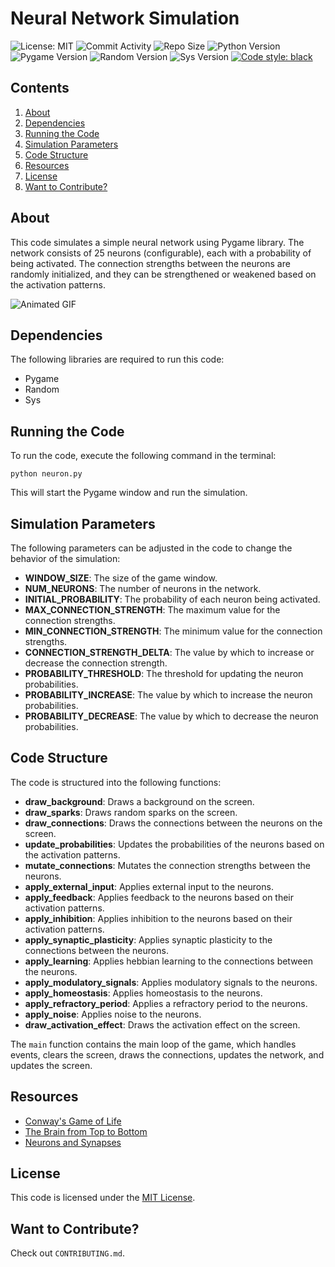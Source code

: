 # Neural Network Simulation

![License: MIT](https://img.shields.io/bower/l/bootstrap?style=flat-square)
![Commit Activity](https://img.shields.io/github/last-commit/jainsid24/neural-network-simulation?style=flat-square)
![Repo Size](https://img.shields.io/github/repo-size/jainsid24/neural-network-simulation?style=flat-square)
![Python Version](https://img.shields.io/badge/Python-3.x-blue?style=flat-square)
![Pygame Version](https://img.shields.io/badge/Pygame-2.0.2-red?style=flat-square)
![Random Version](https://img.shields.io/badge/Random-3.9.6-orange?style=flat-square)
![Sys Version](https://img.shields.io/badge/Sys-3.9.6-blue?style=flat-square)
[![Code style: black](https://img.shields.io/badge/code%20style-black-000000.svg)](https://github.com/psf/black?style=flat-square)

## Contents

1. [About](#about)
2. [Dependencies](#dependencies)
3. [Running the Code](#running-the-code)
4. [Simulation Parameters](#simulation-parameters)
5. [Code Structure](#code-structure)
6. [Resources](#resources)
7. [License](#license)
8. [Want to Contribute?](#want-to-contribute)

## About

This code simulates a simple neural network using Pygame library. The network consists of 25 neurons (configurable), each with a probability of being activated. The connection strengths between the neurons are randomly initialized, and they can be strengthened or weakened based on the activation patterns.

![Animated GIF](network.gif)

## Dependencies

The following libraries are required to run this code:

* Pygame
* Random
* Sys

## Running the Code

To run the code, execute the following command in the terminal:

```
python neuron.py
```

This will start the Pygame window and run the simulation.

## Simulation Parameters

The following parameters can be adjusted in the code to change the behavior of the simulation:

- **WINDOW_SIZE**: The size of the game window.
- **NUM_NEURONS**: The number of neurons in the network.
- **INITIAL_PROBABILITY**: The probability of each neuron being activated.
- **MAX_CONNECTION_STRENGTH**: The maximum value for the connection strengths.
- **MIN_CONNECTION_STRENGTH**: The minimum value for the connection strengths.
- **CONNECTION_STRENGTH_DELTA**: The value by which to increase or decrease the connection strength.
- **PROBABILITY_THRESHOLD**: The threshold for updating the neuron probabilities.
- **PROBABILITY_INCREASE**: The value by which to increase the neuron probabilities.
- **PROBABILITY_DECREASE**: The value by which to decrease the neuron probabilities.

## Code Structure

The code is structured into the following functions:

- **draw_background**: Draws a background on the screen.
- **draw_sparks**: Draws random sparks on the screen.
- **draw_connections**: Draws the connections between the neurons on the screen.
- **update_probabilities**: Updates the probabilities of the neurons based on the activation patterns.
- **mutate_connections**: Mutates the connection strengths between the neurons.
- **apply_external_input**: Applies external input to the neurons.
- **apply_feedback**: Applies feedback to the neurons based on their activation patterns.
- **apply_inhibition**: Applies inhibition to the neurons based on their activation patterns.
- **apply_synaptic_plasticity**: Applies synaptic plasticity to the connections between the neurons.
- **apply_learning**: Applies hebbian learning to the connections between the neurons.
- **apply_modulatory_signals**: Applies modulatory signals to the neurons.
- **apply_homeostasis**: Applies homeostasis to the neurons.
- **apply_refractory_period**: Applies a refractory period to the neurons.
- **apply_noise**: Applies noise to the neurons.
- **draw_activation_effect**: Draws the activation effect on the screen.

The `main` function contains the main loop of the game, which handles events, clears the screen, draws the connections, updates the network, and updates the screen.

## Resources

- [Conway's Game of Life](https://en.wikipedia.org/wiki/Conway%27s_Game_of_Life)
- [The Brain from Top to Bottom](https://thebrain.mcgill.ca/flash/index_d.html)
- [Neurons and Synapses](https://mind.ilstu.edu/curriculum/neurons_intro/neurons_intro.html)

## License

This code is licensed under the [MIT License](https://opensource.org/licenses/MIT).

## Want to Contribute?

Check out `CONTRIBUTING.md`.

